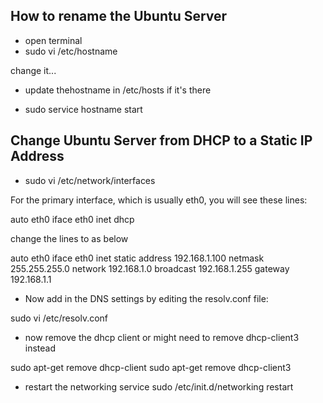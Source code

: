 ## How to rename the Ubuntu Server

- open terminal
 - sudo vi /etc/hostname

 change it...

  - update thehostname in /etc/hosts if it's there

- sudo service hostname start 

## Change Ubuntu Server from DHCP to a Static IP Address

- sudo vi /etc/network/interfaces

For the primary interface, which is usually eth0, you will see these lines:

auto eth0
iface eth0 inet dhcp

change the lines to as below

auto eth0
iface eth0 inet static
address 192.168.1.100
netmask 255.255.255.0
network 192.168.1.0
broadcast 192.168.1.255
gateway 192.168.1.1


- Now add in the DNS settings by editing the resolv.conf file:

sudo vi /etc/resolv.conf

- now remove the dhcp client or might need to remove dhcp-client3 instead

sudo apt-get remove dhcp-client
sudo apt-get remove dhcp-client3

- restart the networking service
sudo /etc/init.d/networking restart





